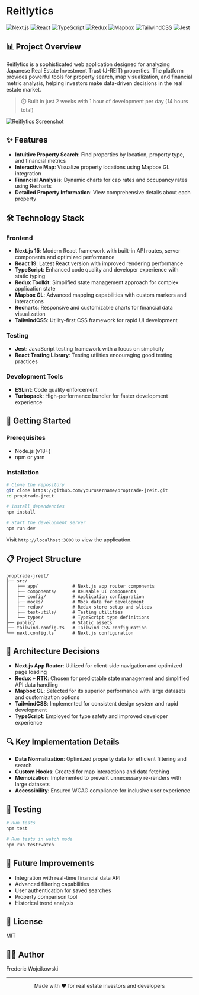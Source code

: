 # Reitlytics

![Next.js](https://img.shields.io/badge/Next.js-15.1.7-black?style=flat-square&logo=next.js)
![React](https://img.shields.io/badge/React-19.0.0-blue?style=flat-square&logo=react)
![TypeScript](https://img.shields.io/badge/TypeScript-5-blue?style=flat-square&logo=typescript)
![Redux](https://img.shields.io/badge/Redux-RTK-764ABC?style=flat-square&logo=redux)
![Mapbox](https://img.shields.io/badge/Mapbox_GL-3.11.0-000000?style=flat-square&logo=mapbox)
![TailwindCSS](https://img.shields.io/badge/TailwindCSS-3.4.1-38B2AC?style=flat-square&logo=tailwind-css)
![Jest](https://img.shields.io/badge/Jest-29.7.0-C21325?style=flat-square&logo=jest)

## 📊 Project Overview

Reitlytics is a sophisticated web application designed for analyzing Japanese Real Estate Investment Trust (J-REIT) properties. The platform provides powerful tools for property search, map visualization, and financial metric analysis, helping investors make data-driven decisions in the real estate market.

> ⏱️ Built in just 2 weeks with 1 hour of development per day (14 hours total)

![Reitlytics Screenshot](public/screenshot.png)

## ✨ Features

- **Intuitive Property Search**: Find properties by location, property type, and financial metrics
- **Interactive Map**: Visualize property locations using Mapbox GL integration
- **Financial Analysis**: Dynamic charts for cap rates and occupancy rates using Recharts
- **Detailed Property Information**: View comprehensive details about each property

## 🛠️ Technology Stack

### Frontend
- **Next.js 15**: Modern React framework with built-in API routes, server components and optimized performance
- **React 19**: Latest React version with improved rendering performance
- **TypeScript**: Enhanced code quality and developer experience with static typing
- **Redux Toolkit**: Simplified state management approach for complex application state
- **Mapbox GL**: Advanced mapping capabilities with custom markers and interactions
- **Recharts**: Responsive and customizable charts for financial data visualization
- **TailwindCSS**: Utility-first CSS framework for rapid UI development

### Testing
- **Jest**: JavaScript testing framework with a focus on simplicity
- **React Testing Library**: Testing utilities encouraging good testing practices

### Development Tools
- **ESLint**: Code quality enforcement
- **Turbopack**: High-performance bundler for faster development experience

## 🚀 Getting Started

### Prerequisites
- Node.js (v18+)
- npm or yarn

### Installation

```bash
# Clone the repository
git clone https://github.com/yourusername/proptrade-jreit.git
cd proptrade-jreit

# Install dependencies
npm install

# Start the development server
npm run dev
```

Visit `http://localhost:3000` to view the application.

## 📋 Project Structure

```
proptrade-jreit/
├── src/
│   ├── app/             # Next.js app router components
│   ├── components/      # Reusable UI components
│   ├── config/          # Application configuration
│   ├── mocks/           # Mock data for development
│   ├── redux/           # Redux store setup and slices
│   ├── test-utils/      # Testing utilities
│   └── types/           # TypeScript type definitions
├── public/              # Static assets
├── tailwind.config.ts   # Tailwind CSS configuration
└── next.config.ts       # Next.js configuration
```

## 🧠 Architecture Decisions

- **Next.js App Router**: Utilized for client-side navigation and optimized page loading
- **Redux + RTK**: Chosen for predictable state management and simplified API data handling
- **Mapbox GL**: Selected for its superior performance with large datasets and customization options
- **TailwindCSS**: Implemented for consistent design system and rapid development
- **TypeScript**: Employed for type safety and improved developer experience

## 🔍 Key Implementation Details

- **Data Normalization**: Optimized property data for efficient filtering and search
- **Custom Hooks**: Created for map interactions and data fetching
- **Memoization**: Implemented to prevent unnecessary re-renders with large datasets
- **Accessibility**: Ensured WCAG compliance for inclusive user experience

## 🧪 Testing

```bash
# Run tests
npm test

# Run tests in watch mode
npm run test:watch
```

## 🚧 Future Improvements

- Integration with real-time financial data API
- Advanced filtering capabilities
- User authentication for saved searches
- Property comparison tool
- Historical trend analysis

## 📝 License

MIT

## 👨‍💻 Author

Frederic Wojcikowski

---

<p align="center">Made with ❤️ for real estate investors and developers</p> 